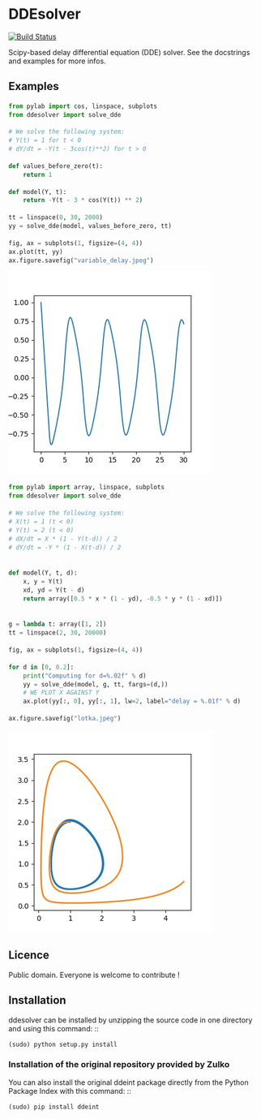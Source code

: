 # DDEsolver

[![Build Status](https://travis-ci.org/Zulko/ddeint.svg?branch=master)](https://travis-ci.org/Zulko/ddeint)

Scipy-based delay differential equation (DDE) solver. See the docstrings and examples for more infos.

## Examples


```python
from pylab import cos, linspace, subplots
from ddesolver import solve_dde

# We solve the following system:
# Y(t) = 1 for t < 0
# dY/dt = -Y(t - 3cos(t)**2) for t > 0

def values_before_zero(t):
    return 1

def model(Y, t):
    return -Y(t - 3 * cos(Y(t)) ** 2)

tt = linspace(0, 30, 2000)
yy = solve_dde(model, values_before_zero, tt)

fig, ax = subplots(1, figsize=(4, 4))
ax.plot(tt, yy)
ax.figure.savefig("variable_delay.jpeg")
```

![screenshot](./examples/variable_delay.jpeg)

```python
from pylab import array, linspace, subplots
from ddesolver import solve_dde

# We solve the following system:
# X(t) = 1 (t < 0)
# Y(t) = 2 (t < 0)
# dX/dt = X * (1 - Y(t-d)) / 2
# dY/dt = -Y * (1 - X(t-d)) / 2


def model(Y, t, d):
    x, y = Y(t)
    xd, yd = Y(t - d)
    return array([0.5 * x * (1 - yd), -0.5 * y * (1 - xd)])


g = lambda t: array([1, 2])
tt = linspace(2, 30, 20000)

fig, ax = subplots(1, figsize=(4, 4))

for d in [0, 0.2]:
    print("Computing for d=%.02f" % d)
    yy = solve_dde(model, g, tt, fargs=(d,))
    # WE PLOT X AGAINST Y
    ax.plot(yy[:, 0], yy[:, 1], lw=2, label="delay = %.01f" % d)

ax.figure.savefig("lotka.jpeg")
```

![screenshot](./examples/lotka.jpeg)

## Licence


Public domain. Everyone is welcome to contribute !

## Installation

ddesolver can be installed by unzipping the source code in one directory and using this command: ::

    (sudo) python setup.py install


### Installation of the original repository provided by Zulko

You can also install the original ddeint package directly from the Python Package Index with this command: ::

    (sudo) pip install ddeint 
